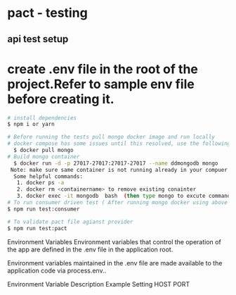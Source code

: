 # pact - testing

## api test setup

# create .env file in the root of the project.Refer to sample env file before creating it.

```bash
# install dependencies
$ npm i or yarn

# Before running the tests pull mongo docker image and run locally
# docker compose has some issues until this resolved, use the following commands to run mongodb instance in local computer.
  $ docker pull mongo
# Build mongo container
  $ docker run -d -p 27017-27017:27017-27017 --name ddmongodb mongo
 Note: make sure same container is not running already in your compuer.
  Some helpful commands:
   1. docker ps -a
   2. docker rm <containername> to remove existing conainter
   3. docker exec -it mongodb  bash  (then type mongo to excute commands in mongo contianer.)
# To run consumer driven test ( After running mongo docker using above commands)
$ npm run test:consumer

# To validate pact file agianst provider
$ npm run test:pact
```

Environment Variables
Environment variables that control the operation of the app are defined in the .env file in the application root.

Environment variables maintained in the .env file are made available to the application code via process.env.<variable-name>.

Environment Variable Description Example Setting
HOST
PORT
